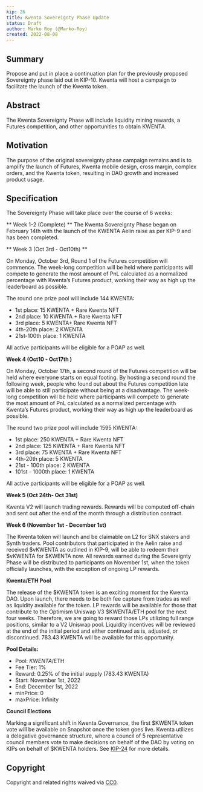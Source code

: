 ```yaml
---
kip: 26
title: Kwenta Sovereignty Phase Update
status: Draft
author: Marko Roy (@Marko-Roy)
created: 2022-08-08
---
```

## Summary

Propose and put in place a continuation plan for the previously proposed Sovereignty phase laid out in KIP-10. Kwenta will host a campaign to facilitate the launch of the Kwenta token.

## Abstract

The Kwenta Sovereignty Phase will include liquidity mining rewards, a Futures competition, and other opportunities to obtain KWENTA.

## Motivation

The purpose of the original sovereignty phase campaign remains and is to amplify the launch of Futures, Kwenta mobile design, cross margin, complex orders, and the Kwenta token, resulting in DAO growth and increased product usage.

## Specification

The Sovereignty Phase will take place over the course of 6 weeks:

** Week 1-2 (Complete) **
The Kwenta Sovereignty Phase began on February 14th with the launch of the KWENTA Aelin raise as per KIP-9 and has been completed.

** Week 3 (Oct 3rd -  Oct10th) **

On Monday, October 3rd, Round 1 of the Futures competition will commence. The week-long competition will be held where participants will compete to generate the most amount of PnL calculated as a normalized percentage with Kwenta’s Futures product, working their way as high up the leaderboard as possible.

The round one prize pool will include 144 KWENTA:
* 1st place: 15 KWENTA + Rare Kwenta NFT
* 2nd place: 10 KWENTA + Rare Kwenta NFT
* 3rd place: 5 KWENTA+ Rare Kwenta NFT
* 4th-20th place: 2 KWENTA
* 21st-100th place: 1 KWENTA

All active participants will be eligible for a POAP as well.

**Week 4 (Oct10 - Oct17th )**

On Monday, October 17th, a second round of the Futures competition will be held where everyone starts on equal footing. By hosting a second round the following week, people who found out about the Futures competition late will be able to still participate without being at a disadvantage. The week-long competition will be held where participants will compete to generate the most amount of PnL calculated as a normalized percentage with Kwenta’s Futures product, working their way as high up the leaderboard as possible.

The round two prize pool will include 1595 KWENTA:
* 1st place: 250 KWENTA + Rare Kwenta NFT
* 2nd place: 125 KWENTA + Rare Kwenta NFT
* 3rd place: 75 KWENTA + Rare Kwenta NFT
* 4th-20th place: 5 KWENTA
* 21st - 100th place: 2 KWENTA
* 101st - 1000th place: 1 KWENTA

All active participants will be eligible for a POAP as well.

**Week 5 (Oct 24th- Oct 31st)**

Kwenta V2 will launch trading rewards. Rewards will be computed off-chain and sent out after the end of the month through a distribution contract.

**Week 6 (November 1st - December 1st)**

The Kwenta token will launch and be claimable on L2 for SNX stakers and Synth traders. Pool contributors that participated in the Aelin raise and received $vKWENTA as outlined in KIP-9, will be able to redeem their $vKWENTA for $KWENTA now. All rewards earned during the Sovereignty Phase will be distributed to participants on November 1st, when the token officially launches, with the exception of ongoing LP rewards.

**Kwenta/ETH Pool**

The release of the $KWENTA token is an exciting moment for the Kwenta DAO. Upon launch, there needs to be both fee capture from trades as well as liquidity available for the token. LP rewards will be available for those that contribute to the Optimism Uniswap V3 $KWENTA/ETH pool for the next four weeks. Therefore, we are going to reward those LPs utilizing full range positions, similar to a V2 Uniswap pool. Liquidity incentives will be reviewed at the end of the initial period and either continued as is, adjusted, or discontinued. 783.43 KWENTA will be available for this opportunity.

**Pool Details:**

* Pool: $KWENTA/$ETH
* Fee Tier: 1%
* Reward: 0.25% of the initial supply (783.43 KWENTA)
* Start: November 1st, 2022
* End: December 1st, 2022
* minPrice: 0
* maxPrice: Infinity

**Council Elections**

Marking a significant shift in Kwenta Governance, the first $KWENTA token vote will be available on Snapshot once the token goes live. Kwenta utilizes a delegative governance structure, where a council of 5 representative council members vote to make decisions on behalf of the DAO by voting on KIPs on behalf of $KWENTA holders. See [KIP-24](https://kips.kwenta.io/kips/kip-24/) for more details.


## Copyright

Copyright and related rights waived via [CC0](https://creativecommons.org/publicdomain/zero/1.0/).
